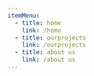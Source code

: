 ```yaml
---
itemMenu:
  - title: home
    link: /homo
  - title: ourprojects
    link: /ourprojects
  - title: about us
    link: /about us
---
```


